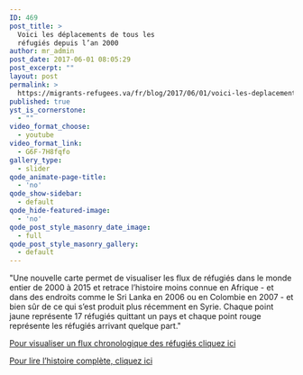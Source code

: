 ```yaml
---
ID: 469
post_title: >
  Voici les déplacements de tous les
  réfugiés depuis l’an 2000
author: mr_admin
post_date: 2017-06-01 08:05:29
post_excerpt: ""
layout: post
permalink: >
  https://migrants-refugees.va/fr/blog/2017/06/01/voici-les-deplacements-de-tous-les-refugies-depuis-lan-2000/
published: true
yst_is_cornerstone:
  - ""
video_format_choose:
  - youtube
video_format_link:
  - G6F-7H8fqfo
gallery_type:
  - slider
qode_animate-page-title:
  - 'no'
qode_show-sidebar:
  - default
qode_hide-featured-image:
  - 'no'
qode_post_style_masonry_date_image:
  - full
qode_post_style_masonry_gallery:
  - default
---
```

"Une nouvelle carte permet de visualiser les flux de réfugiés dans le monde entier de 2000 à 2015 et retrace l’histoire moins connue en Afrique - et dans des endroits comme le Sri Lanka en 2006 ou en Colombie en 2007 - et bien sûr de ce qui s’est produit plus récemment en Syrie. Chaque point jaune représente 17 réfugiés quittant un pays et chaque point rouge représente les réfugiés arrivant quelque part."

<a href="https://explorables.cmucreatelab.org/explorables/annual-refugees/examples/webgl-timemachine/" target="_blank" rel="noopener noreferrer">Pour visualiser un flux chronologique des réfugiés cliquez ici</a>

<a href="https://www.fastcompany.com/40423720/watch-the-movements-of-every-refugee-on-earth-since-the-year-2000#v=-81.53355,84.13248,0.382,latLng&amp;t=0.00&amp;l=bdrk,ar" target="_blank" rel="noopener noreferrer">Pour lire l’histoire complète, cliquez ici</a>